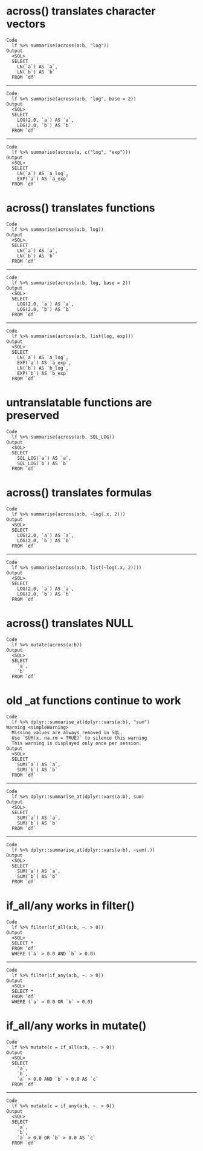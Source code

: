 # across() translates character vectors

    Code
      lf %>% summarise(across(a:b, "log"))
    Output
      <SQL>
      SELECT
        LN(`a`) AS `a`,
        LN(`b`) AS `b`
      FROM `df`

---

    Code
      lf %>% summarise(across(a:b, "log", base = 2))
    Output
      <SQL>
      SELECT
        LOG(2.0, `a`) AS `a`,
        LOG(2.0, `b`) AS `b`
      FROM `df`

---

    Code
      lf %>% summarise(across(a, c("log", "exp")))
    Output
      <SQL>
      SELECT
        LN(`a`) AS `a_log`,
        EXP(`a`) AS `a_exp`
      FROM `df`

# across() translates functions

    Code
      lf %>% summarise(across(a:b, log))
    Output
      <SQL>
      SELECT
        LN(`a`) AS `a`,
        LN(`b`) AS `b`
      FROM `df`

---

    Code
      lf %>% summarise(across(a:b, log, base = 2))
    Output
      <SQL>
      SELECT
        LOG(2.0, `a`) AS `a`,
        LOG(2.0, `b`) AS `b`
      FROM `df`

---

    Code
      lf %>% summarise(across(a:b, list(log, exp)))
    Output
      <SQL>
      SELECT
        LN(`a`) AS `a_log`,
        EXP(`a`) AS `a_exp`,
        LN(`b`) AS `b_log`,
        EXP(`b`) AS `b_exp`
      FROM `df`

# untranslatable functions are preserved

    Code
      lf %>% summarise(across(a:b, SQL_LOG))
    Output
      <SQL>
      SELECT
        SQL_LOG(`a`) AS `a`,
        SQL_LOG(`b`) AS `b`
      FROM `df`

# across() translates formulas

    Code
      lf %>% summarise(across(a:b, ~log(.x, 2)))
    Output
      <SQL>
      SELECT
        LOG(2.0, `a`) AS `a`,
        LOG(2.0, `b`) AS `b`
      FROM `df`

---

    Code
      lf %>% summarise(across(a:b, list(~log(.x, 2))))
    Output
      <SQL>
      SELECT
        LOG(2.0, `a`) AS `a`,
        LOG(2.0, `b`) AS `b`
      FROM `df`

# across() translates NULL

    Code
      lf %>% mutate(across(a:b))
    Output
      <SQL>
      SELECT
        `a`,
        `b`
      FROM `df`

# old _at functions continue to work

    Code
      lf %>% dplyr::summarise_at(dplyr::vars(a:b), "sum")
    Warning <simpleWarning>
      Missing values are always removed in SQL.
      Use `SUM(x, na.rm = TRUE)` to silence this warning
      This warning is displayed only once per session.
    Output
      <SQL>
      SELECT
        SUM(`a`) AS `a`,
        SUM(`b`) AS `b`
      FROM `df`

---

    Code
      lf %>% dplyr::summarise_at(dplyr::vars(a:b), sum)
    Output
      <SQL>
      SELECT
        SUM(`a`) AS `a`,
        SUM(`b`) AS `b`
      FROM `df`

---

    Code
      lf %>% dplyr::summarise_at(dplyr::vars(a:b), ~sum(.))
    Output
      <SQL>
      SELECT
        SUM(`a`) AS `a`,
        SUM(`b`) AS `b`
      FROM `df`

# if_all/any works in filter()

    Code
      lf %>% filter(if_all(a:b, ~. > 0))
    Output
      <SQL>
      SELECT *
      FROM `df`
      WHERE (`a` > 0.0 AND `b` > 0.0)

---

    Code
      lf %>% filter(if_any(a:b, ~. > 0))
    Output
      <SQL>
      SELECT *
      FROM `df`
      WHERE (`a` > 0.0 OR `b` > 0.0)

# if_all/any works in mutate()

    Code
      lf %>% mutate(c = if_all(a:b, ~. > 0))
    Output
      <SQL>
      SELECT
        `a`,
        `b`,
        `a` > 0.0 AND `b` > 0.0 AS `c`
      FROM `df`

---

    Code
      lf %>% mutate(c = if_any(a:b, ~. > 0))
    Output
      <SQL>
      SELECT
        `a`,
        `b`,
        `a` > 0.0 OR `b` > 0.0 AS `c`
      FROM `df`

